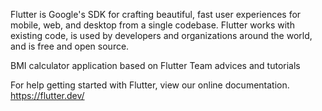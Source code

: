 
Flutter is Google's SDK for crafting beautiful, fast user experiences for mobile, web, and desktop from a single codebase. Flutter works with existing code, is used by developers and organizations around the world, and is free and open source.


BMI calculator application based on Flutter Team advices and tutorials

For help getting started with Flutter, view our online documentation. https://flutter.dev/
